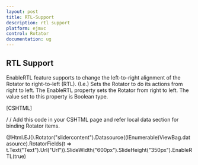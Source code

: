 ```yaml
---
layout: post
title: RTL-Support
description: rtl support
platform: ejmvc
control: Rotator
documentation: ug
---
```


## RTL Support

EnableRTL feature supports to change the left-to-right alignment of the Rotator to right-to-left (RTL). (I.e.) Sets the Rotator to do its actions from right to left. The EnableRTL property sets the Rotator from right to left. The value set to this property is Boolean type.



[CSHTML]

/ / Add this code in your CSHTML page and refer local data section for binding Rotator items.



@Html.EJ().Rotator("slidercontent").Datasource((IEnumerable<Localdata>)ViewBag.datasource).RotatorFields(t => t.Text("Text").Url("Url")).SlideWidth("600px").SlideHeight("350px").EnableRTL(true)



